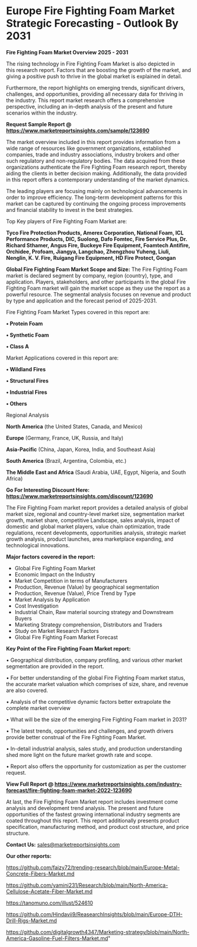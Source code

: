 # Europe Fire Fighting Foam Market Strategic Forecasting - Outlook By 2031

<Strong> Fire Fighting Foam Market Overview 2025 - 2031</strong>

The rising technology in Fire Fighting Foam Market is also depicted in this research report. Factors that are boosting the growth of the market, and giving a positive push to thrive in the global market is explained in detail.

Furthermore, the report highlights on emerging trends, significant drivers, challenges, and opportunities, providing all necessary data for thriving in the industry. This report market research offers a comprehensive perspective, including an in-depth analysis of the present and future scenarios within the industry.

<strong>Request Sample Report @ <a href=https://www.marketreportsinsights.com/sample/123690>https://www.marketreportsinsights.com/sample/123690</a></strong>

The market overview included in this report provides information from a wide range of resources like government organizations, established companies, trade and industry associations, industry brokers and other such regulatory and non-regulatory bodies. The data acquired from these organizations authenticate the Fire Fighting Foam research report, thereby aiding the clients in better decision making. Additionally, the data provided in this report offers a contemporary understanding of the market dynamics.

The leading players are focusing mainly on technological advancements in order to improve efficiency. The long-term development patterns for this market can be captured by continuing the ongoing process improvements and financial stability to invest in the best strategies.

Top Key players of Fire Fighting Foam Market are:

<strong>Tyco Fire Protection Products, Amerex Corporation, National Foam, ICL Performance Products, DIC, Suolong, Dafo Fomtec, Fire Service Plus, Dr. Richard Sthamer, Angus Fire, Buckeye Fire Equipment, Foamtech Antifire, Orchidee, Profoam, Jiangya, Langchao, Zhengzhou Yuheng, Liuli, Nenglin, K. V. Fire, Ruigang Fire Equipment, HD Fire Protect, Gongan</strong>

<strong><b>Global Fire Fighting Foam Market Scope and Size:</b></strong>
The Fire Fighting Foam market is declared segment by company, region (country), type, and application. Players, stakeholders, and other participants in the global Fire Fighting Foam market will gain the market scope as they use the report as a powerful resource. The segmental analysis focuses on revenue and product by type and application and the forecast period of 2025-2031.

Fire Fighting Foam Market Types covered in this report are:

<strong>• Protein Foam

• Synthetic Foam

• Class A</strong>

Market Applications covered in this report are:

<strong>• Wildland Fires

• Structural Fires

• Industrial Fires

• Others</strong> 

Regional Analysis

<strong>North America</strong> (the United States, Canada, and Mexico)

<strong>Europe</strong> (Germany, France, UK, Russia, and Italy)

<strong>Asia-Pacific</strong> (China, Japan, Korea, India, and Southeast Asia)

<strong>South America</strong> (Brazil, Argentina, Colombia, etc.)

<strong>The Middle East and Africa</strong> (Saudi Arabia, UAE, Egypt, Nigeria, and South Africa)

<strong>Go For Interesting Discount Here: <a href=https://www.marketreportsinsights.com/discount/123690>https://www.marketreportsinsights.com/discount/123690</a></strong>

The Fire Fighting Foam market report provides a detailed analysis of global market size, regional and country-level market size, segmentation market growth, market share, competitive Landscape, sales analysis, impact of domestic and global market players, value chain optimization, trade regulations, recent developments, opportunities analysis, strategic market growth analysis, product launches, area marketplace expanding, and technological innovations.

<strong><b>Major factors covered in the report:</b></strong>
<ul>
  <li>Global Fire Fighting Foam Market </li>
  <li>Economic Impact on the Industry</li>
  <li>Market Competition in terms of Manufacturers</li>
  <li>Production, Revenue (Value) by geographical segmentation</li>
  <li>Production, Revenue (Value), Price Trend by Type</li>
  <li>Market Analysis by Application</li>
  <li>Cost Investigation</li>
  <li>Industrial Chain, Raw material sourcing strategy and Downstream Buyers</li>
  <li>Marketing Strategy comprehension, Distributors and Traders</li>
  <li>Study on Market Research Factors</li>
  <li>Global Fire Fighting Foam Market Forecast</li>
</ul>

<strong><b>Key Point of the Fire Fighting Foam Market report:</b></strong>

• Geographical distribution, company profiling, and various other market segmentation are provided in the report.

• For better understanding of the global Fire Fighting Foam market status, the accurate market valuation which comprises of size, share, and revenue are also covered.

• Analysis of the competitive dynamic factors better extrapolate the complete market overview

• What will be the size of the emerging Fire Fighting Foam market in 2031?

• The latest trends, opportunities and challenges, and growth drivers provide better construal of the Fire Fighting Foam Market.

• In-detail industrial analysis, sales study, and production understanding shed more light on the future market growth rate and scope.

• Report also offers the opportunity for customization as per the customer request.

<strong><b>View Full Report @ <a href=https://www.marketreportsinsights.com/industry-forecast/fire-fighting-foam-market-2022-123690>https://www.marketreportsinsights.com/industry-forecast/fire-fighting-foam-market-2022-123690</a></b></strong>


At last, the Fire Fighting Foam Market report includes investment come analysis and development trend analysis. The present and future opportunities of the fastest growing international industry segments are coated throughout this report. This report additionally presents product specification, manufacturing method, and product cost structure, and price structure.

<strong>Contact Us:</strong>
sales@marketreportsinsights.com

<strong>Our other reports:</strong>

<a href=https://github.com/faizy72/trending-research/blob/main/Europe-Metal-Concrete-Fibers-Market.md>https://github.com/faizy72/trending-research/blob/main/Europe-Metal-Concrete-Fibers-Market.md</a>

<a href=https://github.com/yamini231/Research/blob/main/North-America-Cellulose-Acetate-Fiber-Market.md>https://github.com/yamini231/Research/blob/main/North-America-Cellulose-Acetate-Fiber-Market.md</a>

<a href=https://tanomuno.com/illust/524610>https://tanomuno.com/illust/524610</a>

<a href=https://github.com/Hindavii9/ReasearchInsights/blob/main/Europe-DTH-Drill-Rigs-Market.md>https://github.com/Hindavii9/ReasearchInsights/blob/main/Europe-DTH-Drill-Rigs-Market.md</a>

<a href=https://github.com/digitalgrowth4347/Marketing-strategy/blob/main/North-America-Gasoline-Fuel-Filters-Market.md>https://github.com/digitalgrowth4347/Marketing-strategy/blob/main/North-America-Gasoline-Fuel-Filters-Market.md</a>"
